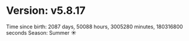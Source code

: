 # Version: v5.8.17
Time since birth: 2087 days, 50088 hours, 3005280 minutes, 180316800 seconds
Season: Summer ☀️
